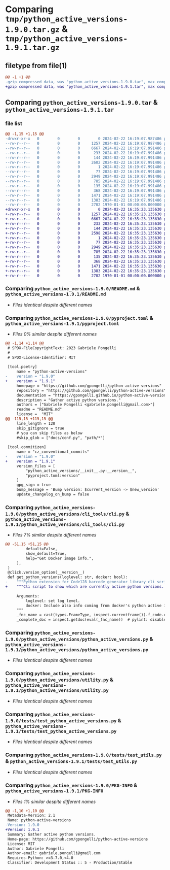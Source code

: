 # Comparing `tmp/python_active_versions-1.9.0.tar.gz` & `tmp/python_active_versions-1.9.1.tar.gz`

## filetype from file(1)

```diff
@@ -1 +1 @@
-gzip compressed data, was "python_active_versions-1.9.0.tar", max compression
+gzip compressed data, was "python_active_versions-1.9.1.tar", max compression
```

## Comparing `python_active_versions-1.9.0.tar` & `python_active_versions-1.9.1.tar`

### file list

```diff
@@ -1,15 +1,15 @@
-drwxr-xr-x   0        0        0        0 2024-02-22 16:19:07.987486 python_active_versions-1.9.0/LICENSES/
--rw-r--r--   0        0        0     1257 2024-02-22 16:19:07.987486 python_active_versions-1.9.0/README.md
--rw-r--r--   0        0        0     6667 2024-02-22 16:19:07.991486 python_active_versions-1.9.0/pyproject.toml
--rw-r--r--   0        0        0      233 2024-02-22 16:19:07.991486 python_active_versions-1.9.0/python_active_versions/__init__.py
--rw-r--r--   0        0        0      144 2024-02-22 16:19:07.991486 python_active_versions-1.9.0/python_active_versions/cli_tools/__init__.py
--rw-r--r--   0        0        0     2602 2024-02-22 16:19:07.991486 python_active_versions-1.9.0/python_active_versions/cli_tools/cli.py
--rw-r--r--   0        0        0        1 2024-02-22 16:19:07.991486 python_active_versions-1.9.0/python_active_versions/py.typed
--rw-r--r--   0        0        0       77 2024-02-22 16:19:07.991486 python_active_versions-1.9.0/python_active_versions/py.typed.license
--rw-r--r--   0        0        0     2949 2024-02-22 16:19:07.991486 python_active_versions-1.9.0/python_active_versions/python_active_versions.py
--rw-r--r--   0        0        0      785 2024-02-22 16:19:07.991486 python_active_versions-1.9.0/python_active_versions/utility.py
--rw-r--r--   0        0        0      135 2024-02-22 16:19:07.991486 python_active_versions-1.9.0/tests/__init__.py
--rw-r--r--   0        0        0      368 2024-02-22 16:19:07.991486 python_active_versions-1.9.0/tests/conftest.py
--rw-r--r--   0        0        0     1471 2024-02-22 16:19:07.991486 python_active_versions-1.9.0/tests/test_python_active_versions.py
--rw-r--r--   0        0        0     1383 2024-02-22 16:19:07.991486 python_active_versions-1.9.0/tests/test_utils.py
--rw-r--r--   0        0        0     2702 1970-01-01 00:00:00.000000 python_active_versions-1.9.0/PKG-INFO
+drwxr-xr-x   0        0        0        0 2024-02-22 16:35:23.135630 python_active_versions-1.9.1/LICENSES/
+-rw-r--r--   0        0        0     1257 2024-02-22 16:35:23.135630 python_active_versions-1.9.1/README.md
+-rw-r--r--   0        0        0     6667 2024-02-22 16:35:23.135630 python_active_versions-1.9.1/pyproject.toml
+-rw-r--r--   0        0        0      233 2024-02-22 16:35:23.135630 python_active_versions-1.9.1/python_active_versions/__init__.py
+-rw-r--r--   0        0        0      144 2024-02-22 16:35:23.135630 python_active_versions-1.9.1/python_active_versions/cli_tools/__init__.py
+-rw-r--r--   0        0        0     2598 2024-02-22 16:35:23.135630 python_active_versions-1.9.1/python_active_versions/cli_tools/cli.py
+-rw-r--r--   0        0        0        1 2024-02-22 16:35:23.135630 python_active_versions-1.9.1/python_active_versions/py.typed
+-rw-r--r--   0        0        0       77 2024-02-22 16:35:23.135630 python_active_versions-1.9.1/python_active_versions/py.typed.license
+-rw-r--r--   0        0        0     2949 2024-02-22 16:35:23.135630 python_active_versions-1.9.1/python_active_versions/python_active_versions.py
+-rw-r--r--   0        0        0      785 2024-02-22 16:35:23.135630 python_active_versions-1.9.1/python_active_versions/utility.py
+-rw-r--r--   0        0        0      135 2024-02-22 16:35:23.135630 python_active_versions-1.9.1/tests/__init__.py
+-rw-r--r--   0        0        0      368 2024-02-22 16:35:23.135630 python_active_versions-1.9.1/tests/conftest.py
+-rw-r--r--   0        0        0     1471 2024-02-22 16:35:23.135630 python_active_versions-1.9.1/tests/test_python_active_versions.py
+-rw-r--r--   0        0        0     1383 2024-02-22 16:35:23.135630 python_active_versions-1.9.1/tests/test_utils.py
+-rw-r--r--   0        0        0     2702 1970-01-01 00:00:00.000000 python_active_versions-1.9.1/PKG-INFO
```

### Comparing `python_active_versions-1.9.0/README.md` & `python_active_versions-1.9.1/README.md`

 * *Files identical despite different names*

### Comparing `python_active_versions-1.9.0/pyproject.toml` & `python_active_versions-1.9.1/pyproject.toml`

 * *Files 0% similar despite different names*

```diff
@@ -1,14 +1,14 @@
 # SPDX-FileCopyrightText: 2023 Gabriele Pongelli
 #
 # SPDX-License-Identifier: MIT
 
 [tool.poetry]
     name = "python-active-versions"
-    version = "1.9.0"
+    version = "1.9.1"
     homepage = "https://github.com/gpongelli/python-active-versions"
     repository = "https://github.com/gpongelli/python-active-versions"
     documentation = "https://gpongelli.github.io/python-active-versions/"
     description = "Gather active python versions."
     authors = ["Gabriele Pongelli <gabriele.pongelli@gmail.com>"]
     readme = "README.md"
     license =  "MIT"
@@ -115,15 +115,15 @@
     line_length = 120
     skip_gitignore = true
     # you can skip files as below
     #skip_glob = ["docs/conf.py", "path/*"]
 
 [tool.commitizen]
     name = "cz_conventional_commits"
-    version = "1.9.0"
+    version = "1.9.1"
     version_files = [
         "python_active_versions/__init__.py:__version__",
         "pyproject.toml:version"
     ]
     gpg_sign = true
     bump_message = 'Bump version: $current_version -> $new_version'
     update_changelog_on_bump = false
```

### Comparing `python_active_versions-1.9.0/python_active_versions/cli_tools/cli.py` & `python_active_versions-1.9.1/python_active_versions/cli_tools/cli.py`

 * *Files 7% similar despite different names*

```diff
@@ -51,15 +51,15 @@
         default=False,
         show_default=True,
         help="Get Docker image info.",
     ),
 )
 @click.version_option(__version__)
 def get_python_versions(loglevel: str, docker: bool):
-    """Python extension for Code128 barcode generator library cli script.
+    """Cli script to show which are currently active python versions.
 
     Arguments:
         loglevel: set log level.
         docker: Include also info coming from docker's python active images.
     """
     _fnc_name = cast(types.FrameType, inspect.currentframe()).f_code.co_name
     _complete_doc = inspect.getdoc(eval(_fnc_name))  # pylint: disable=eval-used  # nosec B307
```

### Comparing `python_active_versions-1.9.0/python_active_versions/python_active_versions.py` & `python_active_versions-1.9.1/python_active_versions/python_active_versions.py`

 * *Files identical despite different names*

### Comparing `python_active_versions-1.9.0/python_active_versions/utility.py` & `python_active_versions-1.9.1/python_active_versions/utility.py`

 * *Files identical despite different names*

### Comparing `python_active_versions-1.9.0/tests/test_python_active_versions.py` & `python_active_versions-1.9.1/tests/test_python_active_versions.py`

 * *Files identical despite different names*

### Comparing `python_active_versions-1.9.0/tests/test_utils.py` & `python_active_versions-1.9.1/tests/test_utils.py`

 * *Files identical despite different names*

### Comparing `python_active_versions-1.9.0/PKG-INFO` & `python_active_versions-1.9.1/PKG-INFO`

 * *Files 1% similar despite different names*

```diff
@@ -1,10 +1,10 @@
 Metadata-Version: 2.1
 Name: python-active-versions
-Version: 1.9.0
+Version: 1.9.1
 Summary: Gather active python versions.
 Home-page: https://github.com/gpongelli/python-active-versions
 License: MIT
 Author: Gabriele Pongelli
 Author-email: gabriele.pongelli@gmail.com
 Requires-Python: >=3.7.0,<4.0
 Classifier: Development Status :: 5 - Production/Stable
```

